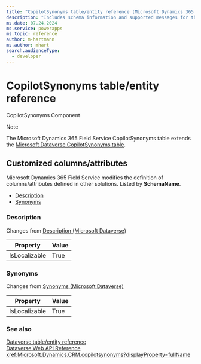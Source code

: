 ```yaml
---
title: "CopilotSynonyms table/entity reference (Microsoft Dynamics 365 Field Service)"
description: "Includes schema information and supported messages for the CopilotSynonyms table/entity with Microsoft Dynamics 365 Field Service."
ms.date: 07.24.2024
ms.service: powerapps
ms.topic: reference
author: m-hartmann
ms.author: mhart
search.audienceType: 
  - developer
---
```


# CopilotSynonyms table/entity reference

CopilotSynonyms Component

> [!NOTE]
> The Microsoft Dynamics 365 Field Service CopilotSynonyms table extends the [Microsoft Dataverse CopilotSynonyms table](/power-apps/developer/data-platform/reference/entities/copilotsynonyms).



## Customized columns/attributes

Microsoft Dynamics 365 Field Service modifies the definition of columns/attributes defined in other solutions. Listed by **SchemaName**.

- [Description](#BKMK_Description)
- [Synonyms](#BKMK_Synonyms)

### <a name="BKMK_Description"></a> Description

Changes from [Description (Microsoft Dataverse)](/power-apps/developer/data-platform/reference/entities/copilotsynonyms#BKMK_Description)

|Property|Value|
|---|---|
|IsLocalizable|True|


### <a name="BKMK_Synonyms"></a> Synonyms

Changes from [Synonyms (Microsoft Dataverse)](/power-apps/developer/data-platform/reference/entities/copilotsynonyms#BKMK_Synonyms)

|Property|Value|
|---|---|
|IsLocalizable|True|




### See also

[Dataverse table/entity reference](../about-entity-reference.md)  
[Dataverse Web API Reference](/power-apps/developer/data-platform/webapi/reference/about)   
<xref:Microsoft.Dynamics.CRM.copilotsynonyms?displayProperty=fullName>
